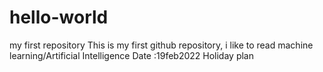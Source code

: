 # hello-world
my first repository
This is my first github repository, i like to read
machine learning/Artificial Intelligence 
Date :19feb2022
Holiday plan
